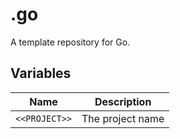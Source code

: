 # .go

A template repository for Go.

## Variables

| Name          | Description      |
| ------------- | ---------------- |
| `<<PROJECT>>` | The project name |
